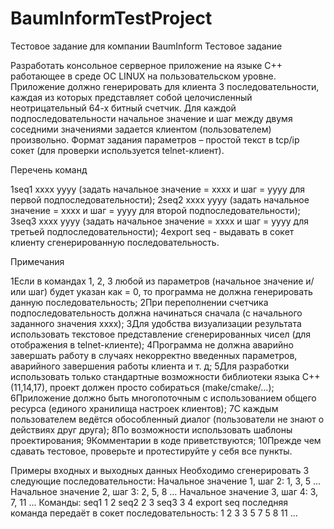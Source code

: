 # BaumInformTestProject
Тестовое задание для компании BaumInform
Тестовое задание

Разработать консольное серверное приложение на языке С++ работающее в среде ОС LINUX на пользовательском уровне. Приложение должно генерировать для клиента 3 последовательности, каждая из которых представляет собой целочисленный неотрицательный 64-х битный счетчик. Для каждой подпоследовательности начальное значение и шаг между двумя соседними значениями задается клиентом (пользователем) произвольно.
Формат задания параметров – простой текст в tcp/ip сокет (для проверки используется telnet-клиент).

Перечень команд
 
1seq1 xxxx yyyy (задать начальное значение = xxxx и шаг = yyyy для первой подпоследовательности);
2seq2 xxxx yyyy (задать начальное значение = xxxx и шаг = yyyy для второй подпоследовательности);
3seq3 xxxx yyyy (задать начальное значение = xxxx и шаг = yyyy для третьей подпоследовательности);
4export seq - выдавать в сокет клиенту сгенерированную последовательность.

Примечания
 
1Если в командах 1, 2, 3 любой из параметров (начальное значение и/или шаг) будет указан как = 0, то программа не должна генерировать данную последовательность;
2При переполнении счетчика подпоследовательность должна начинаться сначала (с начального заданного значения xxxx);
3Для удобства визуализации результата использовать текстовое представление сгенерированных чисел (для отображения в telnet-клиенте);
4Программа не должна аварийно завершать работу в случаях некорректно введенных параметров, аварийного завершения работы клиента и т. д;
5Для разработки использовать только стандартные возможности библиотеки языка C++ (11,14,17), проект должен просто собираться (make/cmake/...);
6Приложение должно быть многопоточным с использованием общего ресурса (единого хранилища настроек клиентов);
7С каждым пользователем ведётся обособленный диалог (пользователи не знают о действиях друг друга);
8По возможности использовать шаблоны проектирования;
9Комментарии в коде приветствуются;
10Прежде чем сдавать тестовое, проверьте и протестируйте у себя все пункты.

Примеры входных и выходных данных
Необходимо сгенерировать 3 следующие последовательности:
Начальное значение 1, шаг 2: 1, 3, 5 …
Начальное значение 2, шаг 3: 2, 5, 8 …
Начальное значение 3, шаг 4: 3, 7, 11 …
Команды:
seq1 1 2
seq2 2 3
seq3 3 4
export seq
последняя команда передаёт в сокет последовательность:
1	2	3
3	5	7
5	8	11
...
